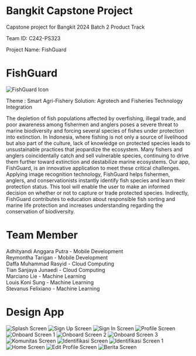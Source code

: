 # Bangkit Capstone Project
Capstone project for Bangkit 2024 Batch 2 Product Track

Team ID: C242-PS323

Project Name: FishGuard

# FishGuard
![FishGuard Icon](https://github.com/FishGuard-Capstone/.github/raw/main/FishGuard%20Icon.png)

Theme : Smart Agri-Fishery Solution: Agrotech and Fisheries Technology Integration

The depletion of fish populations affected by overfishing, illegal trade, and poor awareness among fishermen and anglers poses a severe threat to marine biodiversity and forcing several species of fishes under protection into extinction. In Indonesia, where fishing is not only a source of livelihood but also part of the culture, lack of knowledge on protected species leads to unsustainable practices that jeopardize the ecosystem. Many fishers and anglers coincidentally catch and sell vulnerable species, continuing to drive them further toward extinction and destabilize marine ecosystems. Our app, FishGuard, is an innovative application to meet these critical challenges. Applying image recognition technology, FishGuard helps fishermen, anglers, and conservationists instantly identify fish species and learn their protection status. This tool will enable the user to make an informed decision on whether or not to capture or trade protected species. Indirectly, FishGuard contributes to education about responsible fish sorting and marine life protection and increases understanding regarding the conservation of biodiversity.

# Team Member
Adhityandi Anggara Putra - Mobile Development <br>
Reymontha Tarigan - Mobile Development <br>
Daffa Muhammad Rasyid - Cloud Computing <br>
Tian Sanjaya Junaedi - Cloud Computing <br>
Marciano Lie - Machine Learning <br>
Louis Koni Sung - Machine Learning <br>
Stevanus Felixiano - Machine Learning <br>

# Design App
![Splash Screen](https://raw.githubusercontent.com/FishGuard-Capstone/.github/main/Figma%20design/Splash.jpg)
![Sign Up Screen](https://raw.githubusercontent.com/FishGuard-Capstone/.github/main/Figma%20design/Sign%20Up.jpg)
![Sign In Screen](https://raw.githubusercontent.com/FishGuard-Capstone/.github/main/Figma%20design/Sign%20In.jpg)
![Profile Screen](https://raw.githubusercontent.com/FishGuard-Capstone/.github/main/Figma%20design/Profile.jpg)
![Onboard Screen 1](https://raw.githubusercontent.com/FishGuard-Capstone/.github/main/Figma%20design/Onboard-1.jpg)
![Onboard Screen 2](https://raw.githubusercontent.com/FishGuard-Capstone/.github/main/Figma%20design/Onboard-2.jpg)
![Onboard Screen 3](https://raw.githubusercontent.com/FishGuard-Capstone/.github/main/Figma%20design/Onboard-3.jpg)
![Komunitas Screen](https://raw.githubusercontent.com/FishGuard-Capstone/.github/main/Figma%20design/Komunitas.jpg)
![Identifikasi Screen](https://raw.githubusercontent.com/FishGuard-Capstone/.github/main/Figma%20design/Identifikasi.jpg)
![Identifikasi Screen 1](https://raw.githubusercontent.com/FishGuard-Capstone/.github/main/Figma%20design/Identifikasi-1.jpg)
![Home Screen](https://raw.githubusercontent.com/FishGuard-Capstone/.github/main/Figma%20design/Home.jpg)
![Edit Profile Screen](https://raw.githubusercontent.com/FishGuard-Capstone/.github/main/Figma%20design/Edit%20Profile.jpg)
![Berita Screen](https://raw.githubusercontent.com/FishGuard-Capstone/.github/main/Figma%20design/Berita.jpg)
